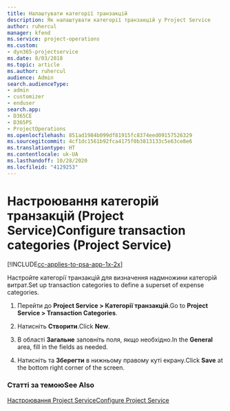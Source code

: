 ```yaml
---
title: Налаштувати категорії транзакцій
description: Як налаштувати категорії транзакцій у Project Service
author: ruhercul
manager: kfend
ms.service: project-operations
ms.custom:
- dyn365-projectservice
ms.date: 8/03/2018
ms.topic: article
ms.author: ruhercul
audience: Admin
search.audienceType:
- admin
- customizer
- enduser
search.app:
- D365CE
- D365PS
- ProjectOperations
ms.openlocfilehash: 851ad1984b099df81915fc8374eed09157526329
ms.sourcegitcommit: 4cf1dc1561b92fca4175f0b3813133c5e63ce8e6
ms.translationtype: HT
ms.contentlocale: uk-UA
ms.lasthandoff: 10/28/2020
ms.locfileid: "4129253"
---
```

# <a name="configure-transaction-categories-project-service"></a><span data-ttu-id="9f9e9-103">Настроювання категорій транзакцій (Project Service)</span><span class="sxs-lookup"><span data-stu-id="9f9e9-103">Configure transaction categories (Project Service)</span></span>

[!INCLUDE[cc-applies-to-psa-app-1x-2x](../includes/cc-applies-to-psa-app-1x-2x.md)]

<span data-ttu-id="9f9e9-104">Настройте категорії транзакцій для визначення надмножини категорій витрат.</span><span class="sxs-lookup"><span data-stu-id="9f9e9-104">Set up transaction categories to define a superset of expense categories.</span></span>  
  
1.  <span data-ttu-id="9f9e9-105">Перейти до **Project Service > Категорії транзакцій**.</span><span class="sxs-lookup"><span data-stu-id="9f9e9-105">Go to **Project Service > Transaction Categories**.</span></span>  
  
2.  <span data-ttu-id="9f9e9-106">Натисніть **Створити**.</span><span class="sxs-lookup"><span data-stu-id="9f9e9-106">Click **New**.</span></span>  
  
3.  <span data-ttu-id="9f9e9-107">В області **Загальне** заповніть поля, якщо необхідно.</span><span class="sxs-lookup"><span data-stu-id="9f9e9-107">In the **General** area, fill in the fields as needed.</span></span>  
  
4.  <span data-ttu-id="9f9e9-108">Натисніть та **Зберегти** в нижньому правому куті екрану.</span><span class="sxs-lookup"><span data-stu-id="9f9e9-108">Click **Save** at the bottom right corner of the screen.</span></span>  
  
### <a name="see-also"></a><span data-ttu-id="9f9e9-109">Статті за темою</span><span class="sxs-lookup"><span data-stu-id="9f9e9-109">See Also</span></span>  
 [<span data-ttu-id="9f9e9-110">Настроювання Project Service</span><span class="sxs-lookup"><span data-stu-id="9f9e9-110">Configure Project Service</span></span>](../psa/configure.md)
